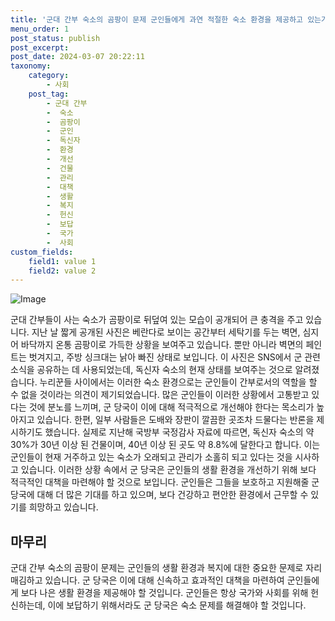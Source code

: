 ```yaml
---
title: '군대 간부 숙소의 곰팡이 문제 군인들에게 과연 적절한 숙소 환경을 제공하고 있는가'
menu_order: 1
post_status: publish
post_excerpt: 
post_date: 2024-03-07 20:22:11
taxonomy:
    category:
        - 사회
    post_tag:
        - 군대 간부
        -  숙소
        -  곰팡이
        -  군인
        -  독신자
        -  환경
        -  개선
        -  건물
        -  관리
        -  대책
        -  생활
        -  복지
        -  헌신
        -  보답
        -  국가
        -  사회
custom_fields:
    field1: value 1
    field2: value 2
---
```


![Image](https://imgnews.pstatic.net/image/055/2024/03/05/0001135956_002_20240305105617682.jpg?type=w647)

군대 간부들이 사는 숙소가 곰팡이로 뒤덮여 있는 모습이 공개되어 큰 충격을 주고 있습니다. 지난 날 짧게 공개된 사진은 베란다로 보이는 공간부터 세탁기를 두는 벽면, 심지어 바닥까지 온통 곰팡이로 가득한 상황을 보여주고 있습니다. 뿐만 아니라 벽면의 페인트는 벗겨지고, 주방 싱크대는 낡아 빠진 상태로 보입니다. 이 사진은 SNS에서 군 관련 소식을 공유하는 데 사용되었는데, 독신자 숙소의 현재 상태를 보여주는 것으로 알려졌습니다.
누리꾼들 사이에서는 이러한 숙소 환경으로는 군인들이 간부로서의 역할을 할 수 없을 것이라는 의견이 제기되었습니다. 많은 군인들이 이러한 상황에서 고통받고 있다는 것에 분노를 느끼며, 군 당국이 이에 대해 적극적으로 개선해야 한다는 목소리가 높아지고 있습니다. 한편, 일부 사람들은 도배와 장판이 깔끔한 곳조차 드물다는 반론을 제시하기도 했습니다.
실제로 지난해 국방부 국정감사 자료에 따르면, 독신자 숙소의 약 30%가 30년 이상 된 건물이며, 40년 이상 된 곳도 약 8.8%에 달한다고 합니다. 이는 군인들이 현재 거주하고 있는 숙소가 오래되고 관리가 소홀히 되고 있다는 것을 시사하고 있습니다.
이러한 상황 속에서 군 당국은 군인들의 생활 환경을 개선하기 위해 보다 적극적인 대책을 마련해야 할 것으로 보입니다. 군인들은 그들을 보호하고 지원해줄 군 당국에 대해 더 많은 기대를 하고 있으며, 보다 건강하고 편안한 환경에서 근무할 수 있기를 희망하고 있습니다.
## 마무리
군대 간부 숙소의 곰팡이 문제는 군인들의 생활 환경과 복지에 대한 중요한 문제로 자리매김하고 있습니다. 군 당국은 이에 대해 신속하고 효과적인 대책을 마련하여 군인들에게 보다 나은 생활 환경을 제공해야 할 것입니다. 군인들은 항상 국가와 사회를 위해 헌신하는데, 이에 보답하기 위해서라도 군 당국은 숙소 문제를 해결해야 할 것입니다.
